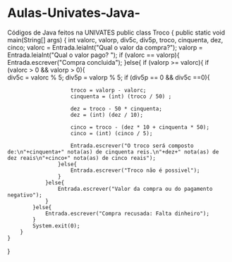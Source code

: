 # Aulas-Univates-Java-
Códigos de Java feitos na UNIVATES
public class Troco {
    public static void main(String[] args) {
        int valorc, valorp, div5c, div5p, troco, cinquenta, dez, cinco;
        valorc = Entrada.leiaInt("Qual o valor da compra?");
        valorp = Entrada.leiaInt("Qual o valor pago? ");
        if (valorc == valorp){
            Entrada.escrever("Compra concluida");
        }else{
            if (valorp >= valorc){
                if (valorc > 0 && valorp > 0){   
                div5c = valorc % 5;
                div5p = valorp % 5;
                    if (div5p == 0 && div5c ==0){
                
                        troco = valorp - valorc;
                        cinquenta = (int) (troco / 50) ;
                
                        dez = troco - 50 * cinquenta;
                        dez = (int) (dez / 10);
                
                        cinco = troco - (dez * 10 + cinquenta * 50);
                        cinco = (int) (cinco / 5);
                
                        Entrada.escrever("O troco será composto de:\n"+cinquenta+" nota(as) de cinquenta reis.\n"+dez+" nota(as) de dez reais\n"+cinco+" nota(as) de cinco reais");
                    }else{
                        Entrada.escrever("Troco não é possivel");
                    }
                }else{
                    Entrada.escrever("Valor da compra ou do pagamento negativo");
                }   
            }else{
                Entrada.escrever("Compra recusada: Falta dinheiro");
            }
            System.exit(0);
        }
    }
}
